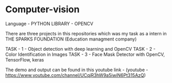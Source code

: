 # Computer-vision
Language - PYTHON
LIBRARY - OPENCV

There are three projects in this repositories which was my task as a intern in THE SPARKS FOUNDATION (Education managment company) 

TASK - 1 - Object detection with deep learning and OpenCV
TASK - 2 - Color Identification in Images
TASK - 3 - Face Mask Detector with OpenCV, TensorFlow, keras

The demo and output can be found in this youtube link - (youtube - https://www.youtube.com/channel/UCqjR3hW9a5iwiN6Pt315AzQ)

 

